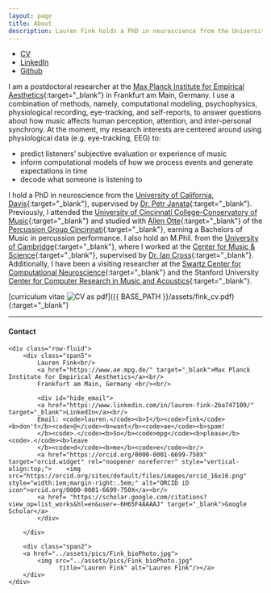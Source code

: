 ```yaml
---
layout: page
title: About
description: Lauren Fink holds a PhD in neuroscience from the University of California, Davis.
---
```

<HEAD>
<!-- Global site tag (gtag.js) - Google Analytics -->
  <script async src="https://www.googletagmanager.com/gtag/js?id=UA-114823830-1"></script>
  <script>
    window.dataLayer = window.dataLayer || [];
    function gtag(){dataLayer.push(arguments);}
    gtag('js', new Date());
    gtag('config', 'UA-114823830-1');
  </script>
</HEAD>

<div class="navbar">
  <div class="navbar-inner">
      <ul class="nav">
          <li><a href="{{ BASE_PATH }}/assets/fink_cv.pdf" target="_blank">CV</a></li>
          <li><a href="https://www.linkedin.com/in/lauren-fink-2ba747109/" target="_blank">LinkedIn</a></li>
          <li><a href="https://github.com/lkfink" target="_blank">Github</a></li>
      </ul>
  </div>
</div>

I am a postdoctoral researcher at the [Max Planck Institute for Empirical Aesthetics](https://www.aesthetics.mpg.de/institut.html){:target="_blank"} in Frankfurt am Main, Germany. I use a combination of methods, namely, computational modeling, psychophysics, physiological recording, eye-tracking, and self-reports, to answer questions about how music affects human perception, attention, and inter-personal synchrony. At the moment, my research interests are centered around using physiological data (e.g. eye-tracking, EEG) to:
-	predict listeners’ subjective evaluation or experience of music
-	inform computational models of how we process events and generate expectations in time
-	decode what someone is listening to  

I hold a PhD in neuroscience from the [University of California, Davis](https://www.ucdavis.edu/){:target="_blank"}, supervised by [Dr. Petr Janata](https://atonal.ucdavis.edu/){:target="_blank"}. Previously, I attended the [University of Cincinnati College&ndash;Conservatory of Music](https://ccm.uc.edu/){:target="_blank"} and studied with [Allen Otte](http://ccm.uc.edu/about/directory.html?eid=otteac&thecomp=uceprof){:target="_blank"} of the [Percussion Group Cincinnati](http://www.pgcinfo.com/PGC.html){:target="_blank"}, earning a Bachelors of Music in percussion performance. I also hold an M.Phil. from the [University of Cambridge](https://www.cam.ac.uk/){:target="_blank"}, where I worked at the [Center for Music & Science](http://cms.mus.cam.ac.uk/){:target="_blank"}, supervised by [Dr. Ian Cross](http://www.mus.cam.ac.uk/directory/ian-cross){:target="_blank"}. Additionally, I have been a visiting researcher at the [Swartz Center for Computational Neuroscience](https://sccn.ucsd.edu/){:target="_blank"} and the Stanford University [Center for Computer Research in Music and Acoustics](https://ccrma.stanford.edu/){:target="_blank"}. 

<!-- She was the scientific co-chair of a [Conference on Music and Eye-Tracking](https://www.aesthetics.mpg.de/institut/veranstaltungen/music-eye-tracking-conference-2017.html){:target="_blank"} and a guest editor of a [Special Issue](https://bop.unibe.ch/JEMR/issue/view/793){:target="_blank"} on the same topic for the Journal of Eye Movement Research.  --> 

[curriculum vitae ![CV as pdf](icons16/pdf-icon.png)]({{ BASE_PATH }}/assets/fink_cv.pdf){:target="_blank"} 




---

<div class="container">
<h4><a name="contact"></a>Contact</h4>

    <div class="row-fluid">
        <div class="span5">
            Lauren Fink<br/>
            <a href="https://www.ae.mpg.de/" target="_blank">Max Planck Institute for Empirical Aesthetics</a><br/>
            Frankfurt am Main, Germany <br/><br/>

            <div id="hide_email">
            <a href="https://www.linkedin.com/in/lauren-fink-2ba747109/" target="_blank">LinkedIn</a><br/>
            Email: <code>lauren.</code><b>I</b><code>fink</code><b>don't</b><code>@</code><b>want</b><code>ae</code><b>spam!
            </b><code>.</code><b>So</b><code>mpg</code><b>please</b><code>.</code><b>leave
            </b><code>d</code><b>me</b><code>e</code><br/>
            <a href="https://orcid.org/0000-0001-6699-750X" target="orcid.widget" rel="noopener noreferrer" style="vertical-align:top;">    <img src="https://orcid.org/sites/default/files/images/orcid_16x16.png" style="width:1em;margin-right:.5em;" alt="ORCID iD icon">orcid.org/0000-0001-6699-750X</a><br/>
            <a href= "https://scholar.google.com/citations?view_op=list_works&hl=en&user=-6H65F4AAAAJ" target="_blank">Google Scholar</a>
            </div>
            
        </div>

        <div class="span2">
        <a href="../assets/pics/Fink_bioPhoto.jpg">
            <img src="../assets/pics/Fink_bioPhoto.jpg"
                  title="Lauren Fink" alt="Lauren Fink"/></a>
        </div>
    </div>
</div>
